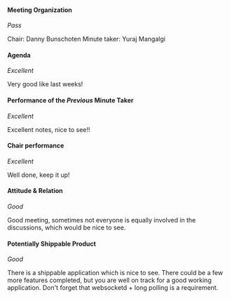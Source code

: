 #### Meeting Organization
_Pass_

Chair: Danny Bunschoten
Minute taker: Yuraj Mangalgi


#### Agenda 
_Excellent_

Very good like last weeks!


#### Performance of the *Previous* Minute Taker
_Excellent_

Excellent notes, nice to see!!


#### Chair performance
_Excellent_

Well done, keep it up!


#### Attitude & Relation
_Good_

Good meeting, sometimes not everyone is equally involved in the discussions, which would be nice to see.


#### Potentially Shippable Product
_Good_

There is a shippable application which is nice to see. There could be a few more features completed, but you are well on track for a good working application. Don't forget that websocketd + long polling is a requirement.

